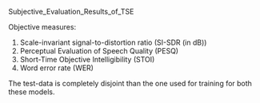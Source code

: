 Subjective_Evaluation_Results_of_TSE

Objective measures:
  1. Scale-invariant signal-to-distortion ratio (SI-SDR (in dB))
  2. Perceptual Evaluation of Speech Quality (PESQ)
  3. Short-Time Objective Intelligibility (STOI)
  4. Word error rate (WER)

The test-data is completely disjoint than the one used for training for both these models.


